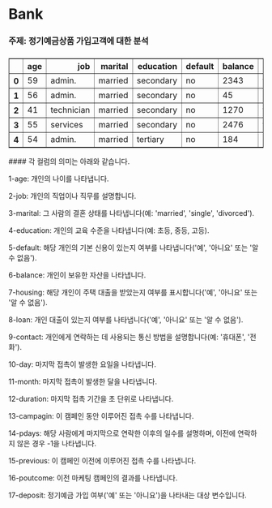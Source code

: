 # Bank
### 주제: 정기예금상품 가입고객에 대한 분석

### <div>
<style scoped>
    .dataframe tbody tr th:only-of-type {
        vertical-align: middle;
    }

    .dataframe tbody tr th {
        vertical-align: top;
    }

    .dataframe thead th {
        text-align: right;
    }
</style>
<table border="1" class="dataframe">
  <thead>
    <tr style="text-align: right;">
      <th></th>
      <th>age</th>
      <th>job</th>
      <th>marital</th>
      <th>education</th>
      <th>default</th>
      <th>balance</th>
      <th>housing</th>
      <th>loan</th>
      <th>contact</th>
      <th>day</th>
      <th>month</th>
      <th>duration</th>
      <th>campaign</th>
      <th>pdays</th>
      <th>previous</th>
      <th>poutcome</th>
      <th>deposit</th>
    </tr>
  </thead>
  <tbody>
    <tr>
      <th>0</th>
      <td>59</td>
      <td>admin.</td>
      <td>married</td>
      <td>secondary</td>
      <td>no</td>
      <td>2343</td>
      <td>yes</td>
      <td>no</td>
      <td>unknown</td>
      <td>5</td>
      <td>may</td>
      <td>1042</td>
      <td>1</td>
      <td>-1</td>
      <td>0</td>
      <td>unknown</td>
      <td>yes</td>
    </tr>
    <tr>
      <th>1</th>
      <td>56</td>
      <td>admin.</td>
      <td>married</td>
      <td>secondary</td>
      <td>no</td>
      <td>45</td>
      <td>no</td>
      <td>no</td>
      <td>unknown</td>
      <td>5</td>
      <td>may</td>
      <td>1467</td>
      <td>1</td>
      <td>-1</td>
      <td>0</td>
      <td>unknown</td>
      <td>yes</td>
    </tr>
    <tr>
      <th>2</th>
      <td>41</td>
      <td>technician</td>
      <td>married</td>
      <td>secondary</td>
      <td>no</td>
      <td>1270</td>
      <td>yes</td>
      <td>no</td>
      <td>unknown</td>
      <td>5</td>
      <td>may</td>
      <td>1389</td>
      <td>1</td>
      <td>-1</td>
      <td>0</td>
      <td>unknown</td>
      <td>yes</td>
    </tr>
    <tr>
      <th>3</th>
      <td>55</td>
      <td>services</td>
      <td>married</td>
      <td>secondary</td>
      <td>no</td>
      <td>2476</td>
      <td>yes</td>
      <td>no</td>
      <td>unknown</td>
      <td>5</td>
      <td>may</td>
      <td>579</td>
      <td>1</td>
      <td>-1</td>
      <td>0</td>
      <td>unknown</td>
      <td>yes</td>
    </tr>
    <tr>
      <th>4</th>
      <td>54</td>
      <td>admin.</td>
      <td>married</td>
      <td>tertiary</td>
      <td>no</td>
      <td>184</td>
      <td>no</td>
      <td>no</td>
      <td>unknown</td>
      <td>5</td>
      <td>may</td>
      <td>673</td>
      <td>2</td>
      <td>-1</td>
      <td>0</td>
      <td>unknown</td>
      <td>yes</td>
    </tr>
  </tbody>
</table>
</div>
#### 각 컬럼의 의미는 아래와 같습니다.

1-age: 개인의 나이를 나타냅니다.

2-job: 개인의 직업이나 직무를 설명합니다.

3-marital: 그 사람의 결혼 상태를 나타냅니다(예: 'married', 'single', 'divorced').

4-education: 개인의 교육 수준을 나타냅니다(예: 초등, 중등, 고등).

5-default: 해당 개인의 기본 신용이 있는지 여부를 나타냅니다('예', '아니요' 또는 '알 수 없음').

6-balance: 개인이 보유한 자산을 나타냅니다.

7-housing: 해당 개인이 주택 대출을 받았는지 여부를 표시합니다('예', '아니요' 또는 '알 수 없음').

8-loan: 개인 대출이 있는지 여부를 나타냅니다('예', '아니요' 또는 '알 수 없음').

9-contact: 개인에게 연락하는 데 사용되는 통신 방법을 설명합니다(예: '휴대폰', '전화').

10-day: 마지막 접촉이 발생한 요일을 나타냅니다.

11-month: 마지막 접촉이 발생한 달을 나타냅니다.

12-duration: 마지막 접촉 기간을 초 단위로 나타냅니다.

13-campagin: 이 캠페인 동안 이루어진 접촉 수를 나타냅니다.

14-pdays: 해당 사람에게 마지막으로 연락한 이후의 일수를 설명하며, 이전에 연락하지 않은 경우 -1을 나타냅니다.

15-previous: 이 캠페인 이전에 이루어진 접촉 수를 나타냅니다.

16-poutcome: 이전 마케팅 캠페인의 결과를 나타냅니다.

17-deposit: 정기예금 가입 여부('예' 또는 '아니요')을 나타내는 대상 변수입니다.
